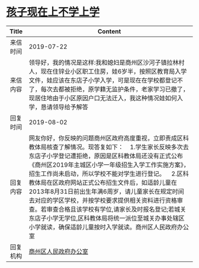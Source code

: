 # <a href="http://www.shangluo.gov.cn/zmhd/ldxxxx.jsp?urltype=leadermail.LeaderMailContentUrl&wbtreeid=1112&leadermailid=5369">孩子现在上不学上学</a>
| Title |                                                                                                                                                       Content                                                                                                                                                       |
|:-----:|---------------------------------------------------------------------------------------------------------------------------------------------------------------------------------------------------------------------------------------------------------------------------------------------------------------------|
| 来信时间  | 2019-07-22                                                                                                                                                                                                                                                                                                          |
| 来信内容  | 领导好，我的情况是这样:我和媳妇是商州区沙河子镇拉林村人，现在住锌业小区职工住房，娃6岁半，按照区教育局入学文件，娃应该在东店子小学入学，可是现在在学校都登记不了，每次去都被拒绝，原学籍无监护条件，老家学习已撤了，现居住地由于小区原因户口无法迁入，我这种情况娃如何入学，恳请领导给予解答                                                                                                                                                                     |
| 回复时间  | 2019-08-02                                                                                                                                                                                                                                                                                                          |
| 回复内容  | 网友你好，你反映的问题商州区政府高度重视，立即责成区科教体局核查了解情况。现答复如下：    1.学生家长反映多次去东店子小学登记遭拒绝，原因是区科教体局还没有正式公布《商州区2019年主城区小学一年级招生入学工作实施方案》，招生工作尚未启动，所以学校不能对学生进行登记。    2.区科教体局在区政府网站正式公布招生文件后，如适龄儿童在2013年8月31日前出生年满6周岁，请儿童家长在规定时间去对应的学区学校，并按学校要求提供相关资料进行资格审查。若审查合格且该学校有学位,请家长及时报名登记;若城关东店子小学无学位,区科教体局将统一派位至城关办事处辖区小学就读，确保适龄儿童按时入学就读。商州区人民政府办公室 |
| 回复机构  | <a href="../../categories/agencies/商州区人民政府办公室.md">商州区人民政府办公室</a>                                                                                                                                                                                                                                                    |